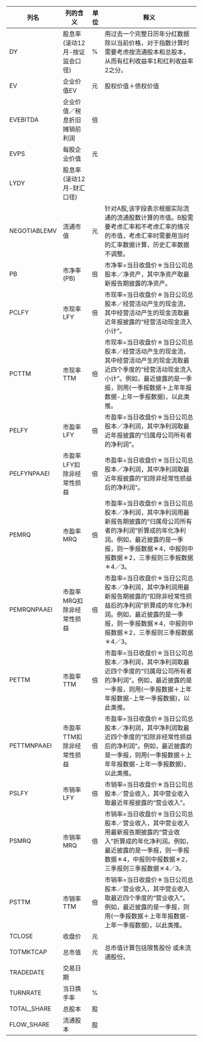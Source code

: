 | 列名         | 列的含义                      | 单位 | 释义                                                         |
| ------------ | ----------------------------- | ---- | ------------------------------------------------------------ |
| DY           | 股息率(滚动12月-按证监会口径) | %    | 用过去一个完整日历年分红数据除以当前价格，对于指数计算时需要考虑按流通股本和总股本，从而有红利收益率1和红利收益率2之分。 |
| EV           | 企业价值EV                    | 元   | 股权价值＋债权价值                                           |
| EVEBITDA     | 企业价值／税息折旧摊销前利润  | 倍   |                                                              |
| EVPS         | 每股企业价值                  | 元   |                                                              |
| LYDY         | 股息率(滚动12月-财汇口径)     |      |                                                              |
| NEGOTIABLEMV | 流通市值                      | 元   | 针对A股,该字段表示根据实际流通的流通股数计算的市值。B股需要考虑汇率和不考虑汇率的情况的市值，考虑汇率时需要用当时的汇率数据计算，历史汇率数据不调整。 |
| PB           | 市净率(PB)                    | 倍   | 市净率=当日收盘价＊当日公司总股本／净资产，其中净资产取最新报告期披露的净资产。 |
| PCLFY        | 市现率LFY                     | 倍   | 市现率=当日收盘价＊当日公司总股本／经营活动产生的现金流，其中经营活动产生的现金流取最近年报披露的“经营活动现金流入小计”。 |
| PCTTM        | 市现率TTM                     | 倍   | 市现率=当日收盘价＊当日公司总股本／经营活动产生的现金流，其中经营活动产生的现金流取最近四个季度的“经营活动现金流入小计”。例如，最近披露的是一季报，则用(一季报数据＋上年年报数据-上年一季报数据)，以此类推。 |
| PELFY        | 市盈率LFY                     | 倍   | 市盈率=当日收盘价＊当日公司总股本／净利润，其中净利润取最近年报披露的“归属母公司所有者的净利润”。 |
| PELFYNPAAEI  | 市盈率LFY扣除非经常性损益     | 倍   | 市盈率=当日收盘价＊当日公司总股本／净利润，其中净利润取最近年报披露的“扣除非经常性损益后的净利润”。 |
| PEMRQ        | 市盈率MRQ                     | 倍   | 市盈率=当日收盘价＊当日公司总股本／净利润，其中净利润用最新报告期披露的“归属母公司所有者的净利润”折算成的年化净利润。例如，最近披露的是一季报，则一季报数据＊4，中报则中报数据＊2，三季报则三季报数据＊4／3。 |
| PEMRQNPAAEI  | 市盈率MRQ扣除非经常性损益     | 倍   | 市盈率=当日收盘价＊当日公司总股本／净利润，其中净利润用最新报告期披露的“扣除非经常性损益后的净利润”折算成的年化净利润。例如，最近披露的是一季报，则一季报数据＊4，中报则中报数据＊2，三季报则三季报数据＊4／3。 |
| PETTM        | 市盈率TTM                     | 倍   | 市盈率=当日收盘价＊当日公司总股本／净利润，其中净利润取最近四个季度的“归属母公司所有者的净利润”。例如，最近披露的是一季报，则用(一季报数据＋上年年报数据-上年一季报数据)，以此类推。 |
| PETTMNPAAEI  | 市盈率TTM扣除非经常性损益     | 倍   | 市盈率=当日收盘价＊当日公司总股本／净利润，其中净利润取最近四个季度的“扣除非经常性损益后的净利润”。例如，最近披露的是一季报，则用(一季报数据＋上年年报数据-上年一季报数据)，以此类推。 |
| PSLFY        | 市销率LFY                     | 倍   | 市销率=当日收盘价＊当日公司总股本／营业收入，其中营业收入取最近年报披露的“营业收入”。 |
| PSMRQ        | 市销率MRQ                     | 倍   | 市销率=当日收盘价＊当日公司总股本／营业收入，其中营业收入用最新报告期披露的“营业收入”折算成的年化净利润。例如，最近披露的是一季报，则一季报数据＊4，中报则中报数据＊2，三季报则三季报数据＊4／3。 |
| PSTTM        | 市销率TTM                     | 倍   | 市销率=当日收盘价＊当日公司总股本／营业收入，其中营业收入取最近四个季度的“营业收入”。例如，最近披露的是一季报，则用(一季报数据＋上年年报数据-上年一季报数据)，以此类推。 |
| TCLOSE       | 收盘价                        | 元   |                                                              |
| TOTMKTCAP    | 总市值                        | 元   | 总市值计算包括限售股份 或未流通股份。                        |
| TRADEDATE    | 交易日期                      |      |                                                              |
| TURNRATE     | 当日换手率                    | %    |                                                              |
| TOTAL_SHARE  | 总股本                        | 股   |                                                              |
| FLOW_SHARE   | 流通股本                      | 股   |                                                              |